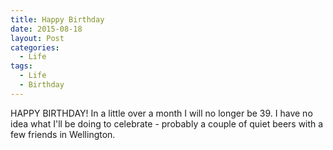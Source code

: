 ```yaml
---
title: Happy Birthday
date: 2015-08-18
layout: Post
categories:
  - Life
tags:
  - Life
  - Birthday
---
```


HAPPY BIRTHDAY! In a little over a month I will no longer be 39. I have no idea what I'll be doing to celebrate - probably a couple of quiet beers with a few friends in Wellington.

<!-- more -->
